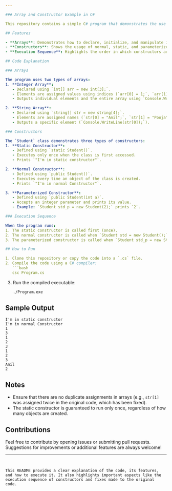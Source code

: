 ```yaml
---

### Array and Constructor Example in C#

This repository contains a simple C# program that demonstrates the use of arrays and constructors. The program includes examples of integer and string arrays, as well as different types of constructors (normal, static, and parameterized).

## Features

- **Arrays**: Demonstrates how to declare, initialize, and manipulate integer and string arrays.
- **Constructors**: Shows the usage of normal, static, and parameterized constructors in a class.
- **Execution Sequence**: Highlights the order in which constructors are executed.

## Code Explanation

### Arrays

The program uses two types of arrays:
1. **Integer Array**:
   - Declared using `int[] arr = new int[3];`.
   - Elements are assigned values using indices (`arr[0] = 1;`, `arr[1] = 2;`, etc.).
   - Outputs individual elements and the entire array using `Console.WriteLine` and `string.Join`.

2. **String Array**:
   - Declared using `string[] str = new string[4];`.
   - Elements are assigned names (`str[0] = "Anil";`, `str[1] = "Pooja";`, etc.).
   - Outputs a specific element (`Console.WriteLine(str[0]);`).

### Constructors

The `Student` class demonstrates three types of constructors:
1. **Static Constructor**:
   - Defined using `static Student()`.
   - Executes only once when the class is first accessed.
   - Prints `"I'm in static constructor"`.

2. **Normal Constructor**:
   - Defined using `public Student()`.
   - Executes every time an object of the class is created.
   - Prints `"I'm in normal Constructor"`.

3. **Parameterized Constructor**:
   - Defined using `public Student(int a)`.
   - Accepts an integer parameter and prints its value.
   - Example: `Student std_p = new Student(2);` prints `2`.

### Execution Sequence

When the program runs:
1. The static constructor is called first (once).
2. The normal constructor is called when `Student std = new Student();` is executed.
3. The parameterized constructor is called when `Student std_p = new Student(2);` is executed.

## How to Run

1. Clone this repository or copy the code into a `.cs` file.
2. Compile the code using a C# compiler:
   ```bash
   csc Program.cs
   ```
3. Run the compiled executable:
   ```bash
   ./Program.exe
   ```

## Sample Output

```
I'm in static constructor
I'm in normal Constructor
1
3
1
2
3
1
2
3
Anil
2
```

## Notes

- Ensure that there are no duplicate assignments in arrays (e.g., `str[1]` was assigned twice in the original code, which has been fixed).
- The static constructor is guaranteed to run only once, regardless of how many objects are created.

## Contributions

Feel free to contribute by opening issues or submitting pull requests. Suggestions for improvements or additional features are always welcome!

---
```


This README provides a clear explanation of the code, its features, and how to execute it. It also highlights important aspects like the execution sequence of constructors and fixes made to the original code.
